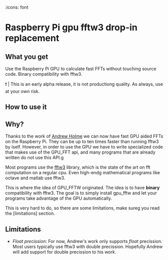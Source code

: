 :icons: font
# Raspberry Pi gpu fftw3 drop-in replacement

## What you get
Use the Raspberry Pi GPU to calculate fast FFTs without touching
source code.  Binary compatibility with fftw3.

:exclamation: | This is an early alpha release, it is not productiong
quality. As always, use at your own risk.

## How to use it


## Why?
Thanks to the work of [Andrew Holme](http://www.aholme.co.uk/GPU_FFT/Main.htm) we
can now have fast GPU aided FFTs on the Raspberry Pi. They can be up to ten
times faster than running fftw3 by iself. However, in order
to use the GPU we have to write specialized code that makes use of the
GPU_FFT api, and many programs that are already written do not use
this API.g

Most programs use the [fftw3](http://www.fftw.org) library, which is the state
of the art on fft computation on a regular cpu. Even high-endg
mathematical programs like octave and matlab use fftw3.

This is where the idea of GPU_FFTW  originated. The idea is to have
**binary** compatibility with fftw3. The goal is to simply install
gpu_fftw and let your programs take advantage of the GPU automatically.

This is very hard to do, so there are some limitations, make sureg
you read the [limitations] section.

## Limitations

* *Float precission*: For now, Andrew's work only supports _float_ precission.
Most users typically use fftw3 with double precission. Hopefully
Andrew will add support for double precission to his work.





